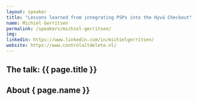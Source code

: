 ```yaml
---
layout: speaker
title: "Lessons learned from integrating PSPs into the Hyvä Checkout"
name: Michiel Gerritsen
permalink: /speakers/michiel-gerritsen/
img:
linkedin: https://www.linkedin.com/in/michielgerritsen/
website: https://www.controlaltdelete.nl/
---
```


## The talk: {{ page.title }}

## About { page.name }}
